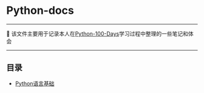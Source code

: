 # Python-docs
___
:whale2: 该文件主要用于记录本人在[Python-100-Days](https://github.com/jackfrued/Python-100-Days "Python-100-Days")学习过程中整理的一些笔记和体会
***
## 目录
 - [Python语言基础](./Day01-15/Python语言基础.md)